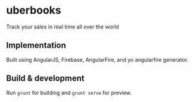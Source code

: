# uberbooks

Track your sales in real time all over the world

## Implementation
Built using AngularJS, Firebase, AngularFire, and yo angularfire generator.

## Build & development

Run `grunt` for building and `grunt serve` for preview.


